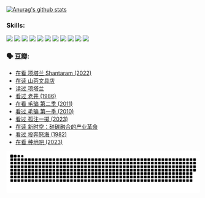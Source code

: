 
[![Anurag's github stats](https://github-readme-stats.vercel.app/api?username=w940853815)](https://github.com/anuraghazra/github-readme-stats)

### Skills:

<code><img height="32" src="https://cdn.jsdelivr.net/npm/simple-icons@v5/icons/python.svg"></code>
<code><img height="32" src="https://cdn.jsdelivr.net/npm/simple-icons@v5/icons/javascript.svg"></code>
<code><img height="32" src="https://cdn.jsdelivr.net/npm/simple-icons@v5/icons/django.svg"></code>
<code><img height="32" src="https://cdn.jsdelivr.net/npm/simple-icons@v5/icons/flask.svg"></code>
<code><img height="32" src="https://cdn.jsdelivr.net/npm/simple-icons@v5/icons/vuetify.svg"></code>
<code><img height="32" src="https://cdn.jsdelivr.net/npm/simple-icons@v5/icons/git.svg"></code>
<code><img height="32" src="https://cdn.jsdelivr.net/npm/simple-icons@v5/icons/docker.svg"></code>
<code><img height="32" src="https://cdn.jsdelivr.net/npm/simple-icons@v5/icons/postgresql.svg"></code>
<code><img height="32" src="https://cdn.jsdelivr.net/npm/simple-icons@v5/icons/elasticsearch.svg"></code>
<code><img height="32" src="https://cdn.jsdelivr.net/npm/simple-icons@v5/icons/macos.svg"></code>
<code><img height="32" src="https://cdn.jsdelivr.net/npm/simple-icons@v5/icons/linux.svg"></code>

### 🗣 豆瓣:

<!-- DOUBAN-ACTIVITIES:START -->
- [在看 项塔兰 Shantaram‎ (2022)](https://www.douban.com/people/136069238/status/4365497032/?_i=94117549)
- [在读 山茶文具店](https://www.douban.com/people/136069238/status/4364620725/?_i=94117549)
- [读过 项塔兰](https://www.douban.com/people/136069238/status/4364620288/?_i=94117549)
- [看过 老井‎ (1986)](https://www.douban.com/people/136069238/status/4362366672/?_i=94117549)
- [在看 毛骗 第二季‎ (2011)](https://www.douban.com/people/136069238/status/4355752869/?_i=94117549)
- [看过 毛骗 第一季‎ (2010)](https://www.douban.com/people/136069238/status/4355752667/?_i=94117549)
- [看过 孤注一掷‎ (2023)](https://www.douban.com/people/136069238/status/4354774568/?_i=94117549)
- [在读 新时空：硅碳融合的产业革命](https://www.douban.com/people/136069238/status/4348545149/?_i=94117549)
- [看过 投奔怒海‎ (1982)](https://www.douban.com/people/136069238/status/4336696255/?_i=94117549)
- [在看 种地吧‎ (2023)](https://www.douban.com/people/136069238/status/4331431344/?_i=94117549)
<!-- DOUBAN-ACTIVITIES:END -->


![Snake animation](https://raw.githubusercontent.com/w940853815/w940853815/output/github-contribution-grid-snake.svg)

<!--
**w940853815/w940853815** is a ✨ _special_ ✨ repository because its `README.md` (this file) appears on your GitHub profile.

Here are some ideas to get you started:

- 🔭 I’m currently working on ...
- 🌱 I’m currently learning ...
- 👯 I’m looking to collaborate on ...
- 🤔 I’m looking for help with ...
- 💬 Ask me about ...
- 📫 How to reach me: ...
- 😄 Pronouns: ...
- ⚡ Fun fact: ...
-->
